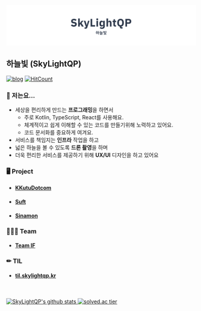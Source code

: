 [![SkyLightQP](https://raw.githubusercontent.com/SkyLightQP/SkyLightQP/master/docs/banner2.png)](https://github.com/SkyLightQP)

## 하늘빛 (SkyLightQP)
[![blog](https://img.shields.io/badge/blog-SkyLightQP-white&?style=flat-square&color=orange)](https://blog.skylightqp.kr) [![HitCount](http://hits.dwyl.com/SkyLightQP/SkyLightQP/SkyLightQP.svg)](http://hits.dwyl.com/SkyLightQP/SkyLightQP/SkyLightQP)

### 👋 저는요...

- 세상을 편리하게 만드는 **프로그래밍**을 하면서
  - 주로 Kotlin, TypeScript, React를 사용해요.
  - 체계적이고 쉽게 이해할 수 있는 코드를 만들기위해 노력하고 있어요.
  - 코드 문서화를 중요하게 여겨요.
- 서비스를 책임지는 **인프라** 작업을 하고
- 넓은 하늘을 볼 수 있도록 **드론 촬영**을 하며
- 더욱 편리한 서비스를 제공하기 위해 **UX/UI** 디자인을 하고 있어요

### 🖥 Project

- #### [KKutuDotcom](https://github.com/SkyLightQP/KKuTuDotCom)
- #### [Suft](https://github.com/swsuft/suft-frontend)
- #### [Sinamon](https://github.com/swjb-sinamon/sinamon-frontend)

### 👩‍👧‍👦 Team

- #### [Team IF](https://github.com/Team-IF)

### ✏ TIL

- #### [til.skylightqp.kr](https://til.skylightqp.kr)

<br />
<br />

<a href="https://github.com/SkyLightQP" target="_blank">
  <img src="https://github-readme-stats.vercel.app/api?username=SkyLightQP&count_private=true&show_icons=true" alt="SkyLightQP's github stats" />
</a>
<a href="https://solved.ac/combbm" target="_blank">
  <img src="http://mazassumnida.wtf/api/v2/generate_badge?boj=combbm" alt="solved.ac tier" />
</a>

